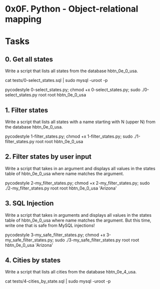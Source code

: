 # 0x0F. Python - Object-relational mapping

# Tasks
## 0. Get all states
Write a script that lists all states from the database hbtn_0e_0_usa.

cat tests/0-select_states.sql | sudo mysql -uroot -p

pycodestyle 0-select_states.py; chmod +x 0-select_states.py; sudo ./0-select_states.py root root hbtn_0e_0_usa

## 1. Filter states
Write a script that lists all states with a name starting with N (upper N) from the database hbtn_0e_0_usa.

pycodestyle 1-filter_states.py; chmod +x 1-filter_states.py; sudo ./1-filter_states.py root root hbtn_0e_0_usa

## 2. Filter states by user input
Write a script that takes in an argument and displays all values in the states table of hbtn_0e_0_usa where name matches the argument.

pycodestyle 2-my_filter_states.py; chmod +x 2-my_filter_states.py; sudo ./2-my_filter_states.py root root hbtn_0e_0_usa 'Arizona'

## 3. SQL Injection
Write a script that takes in arguments and displays all values in the states table of hbtn_0e_0_usa where name matches the argument. But this time, write one that is safe from MySQL injections!

pycodestyle 3-my_safe_filter_states.py; chmod +x 3-my_safe_filter_states.py; sudo ./3-my_safe_filter_states.py root root hbtn_0e_0_usa 'Arizona'

## 4. Cities by states
Write a script that lists all cities from the database hbtn_0e_4_usa.

cat tests/4-cities_by_state.sql | sudo mysql -uroot -p




